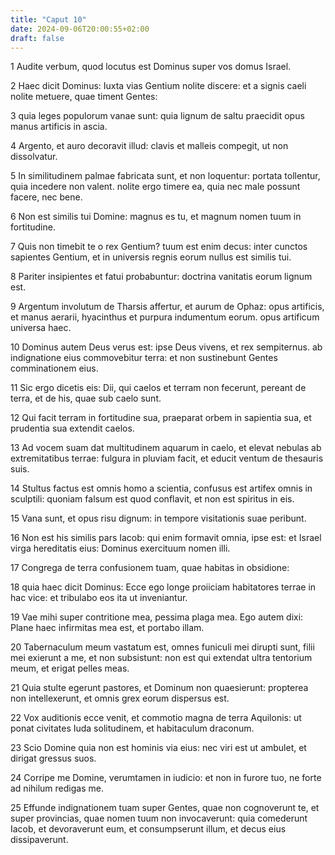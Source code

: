 ```yaml
---
title: "Caput 10"
date: 2024-09-06T20:00:55+02:00
draft: false
---
```



1 Audite verbum, quod locutus est Dominus super vos domus Israel.

2 Haec dicit Dominus: Iuxta vias Gentium nolite discere: et a signis caeli nolite metuere, quae timent Gentes:

3 quia leges populorum vanae sunt: quia lignum de saltu praecidit opus manus artificis in ascia.

4 Argento, et auro decoravit illud: clavis et malleis compegit, ut non dissolvatur.

5 In similitudinem palmae fabricata sunt, et non loquentur: portata tollentur, quia incedere non valent. nolite ergo timere ea, quia nec male possunt facere, nec bene.

6 Non est similis tui Domine: magnus es tu, et magnum nomen tuum in fortitudine.

7 Quis non timebit te o rex Gentium? tuum est enim decus: inter cunctos sapientes Gentium, et in universis regnis eorum nullus est similis tui.

8 Pariter insipientes et fatui probabuntur: doctrina vanitatis eorum lignum est.

9 Argentum involutum de Tharsis affertur, et aurum de Ophaz: opus artificis, et manus aerarii, hyacinthus et purpura indumentum eorum. opus artificum universa haec.

10 Dominus autem Deus verus est: ipse Deus vivens, et rex sempiternus. ab indignatione eius commovebitur terra: et non sustinebunt Gentes comminationem eius.

11 Sic ergo dicetis eis: Dii, qui caelos et terram non fecerunt, pereant de terra, et de his, quae sub caelo sunt.

12 Qui facit terram in fortitudine sua, praeparat orbem in sapientia sua, et prudentia sua extendit caelos.

13 Ad vocem suam dat multitudinem aquarum in caelo, et elevat nebulas ab extremitatibus terrae: fulgura in pluviam facit, et educit ventum de thesauris suis.

14 Stultus factus est omnis homo a scientia, confusus est artifex omnis in sculptili: quoniam falsum est quod conflavit, et non est spiritus in eis.

15 Vana sunt, et opus risu dignum: in tempore visitationis suae peribunt.

16 Non est his similis pars Iacob: qui enim formavit omnia, ipse est: et Israel virga hereditatis eius: Dominus exercituum nomen illi.

17 Congrega de terra confusionem tuam, quae habitas in obsidione:

18 quia haec dicit Dominus: Ecce ego longe proiiciam habitatores terrae in hac vice: et tribulabo eos ita ut inveniantur.

19 Vae mihi super contritione mea, pessima plaga mea. Ego autem dixi: Plane haec infirmitas mea est, et portabo illam.

20 Tabernaculum meum vastatum est, omnes funiculi mei dirupti sunt, filii mei exierunt a me, et non subsistunt: non est qui extendat ultra tentorium meum, et erigat pelles meas.

21 Quia stulte egerunt pastores, et Dominum non quaesierunt: propterea non intellexerunt, et omnis grex eorum dispersus est.

22 Vox auditionis ecce venit, et commotio magna de terra Aquilonis: ut ponat civitates Iuda solitudinem, et habitaculum draconum.

23 Scio Domine quia non est hominis via eius: nec viri est ut ambulet, et dirigat gressus suos.

24 Corripe me Domine, verumtamen in iudicio: et non in furore tuo, ne forte ad nihilum redigas me.

25 Effunde indignationem tuam super Gentes, quae non cognoverunt te, et super provincias, quae nomen tuum non invocaverunt: quia comederunt Iacob, et devoraverunt eum, et consumpserunt illum, et decus eius dissipaverunt.

